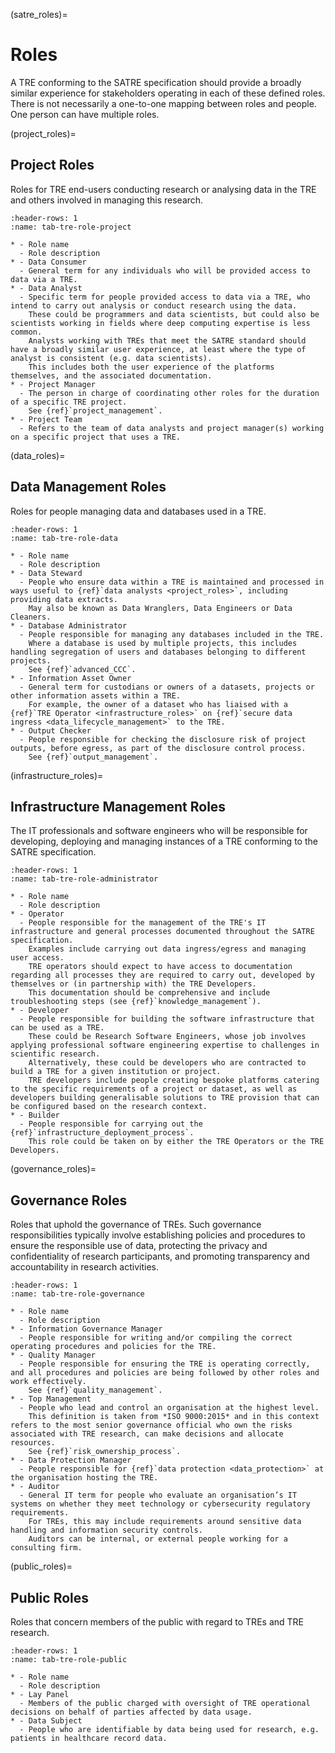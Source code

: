 (satre_roles)=

# Roles

A TRE conforming to the SATRE specification should provide a broadly similar experience for stakeholders operating in each of these defined roles.
There is not necessarily a one-to-one mapping between roles and people.
One person can have multiple roles.

(project_roles)=

## Project Roles

Roles for TRE end-users conducting research or analysing data in the TRE and others involved in managing this research.

```{list-table}
:header-rows: 1
:name: tab-tre-role-project

* - Role name
  - Role description
* - Data Consumer
  - General term for any individuals who will be provided access to data via a TRE.
* - Data Analyst
  - Specific term for people provided access to data via a TRE, who intend to carry out analysis or conduct research using the data.
    These could be programmers and data scientists, but could also be scientists working in fields where deep computing expertise is less common.
    Analysts working with TREs that meet the SATRE standard should have a broadly similar user experience, at least where the type of analyst is consistent (e.g. data scientists).
    This includes both the user experience of the platforms themselves, and the associated documentation.
* - Project Manager
  - The person in charge of coordinating other roles for the duration of a specific TRE project.
    See {ref}`project_management`.
* - Project Team
  - Refers to the team of data analysts and project manager(s) working on a specific project that uses a TRE.

```

(data_roles)=

## Data Management Roles

Roles for people managing data and databases used in a TRE.

```{list-table}
:header-rows: 1
:name: tab-tre-role-data

* - Role name
  - Role description
* - Data Steward
  - People who ensure data within a TRE is maintained and processed in ways useful to {ref}`data analysts <project_roles>`, including providing data extracts.
    May also be known as Data Wranglers, Data Engineers or Data Cleaners.
* - Database Administrator
  - People responsible for managing any databases included in the TRE.
    Where a database is used by multiple projects, this includes handling segregation of users and databases belonging to different projects.
    See {ref}`advanced_CCC`.
* - Information Asset Owner
  - General term for custodians or owners of a datasets, projects or other information assets within a TRE.
    For example, the owner of a dataset who has liaised with a {ref}`TRE Operator <infrastructure_roles>` on {ref}`secure data ingress <data_lifecycle_management>` to the TRE.
* - Output Checker
  - People responsible for checking the disclosure risk of project outputs, before egress, as part of the disclosure control process.
    See {ref}`output_management`.
```

(infrastructure_roles)=

## Infrastructure Management Roles

The IT professionals and software engineers who will be responsible for developing, deploying and managing instances of a TRE conforming to the SATRE specification.

```{list-table}
:header-rows: 1
:name: tab-tre-role-administrator

* - Role name
  - Role description
* - Operator
  - People responsible for the management of the TRE's IT infrastructure and general processes documented throughout the SATRE specification.
    Examples include carrying out data ingress/egress and managing user access.
    TRE operators should expect to have access to documentation regarding all processes they are required to carry out, developed by themselves or (in partnership with) the TRE Developers.
    This documentation should be comprehensive and include troubleshooting steps (see {ref}`knowledge_management`).
* - Developer
  - People responsible for building the software infrastructure that can be used as a TRE.
    These could be Research Software Engineers, whose job involves applying professional software engineering expertise to challenges in scientific research.
    Alternatively, these could be developers who are contracted to build a TRE for a given institution or project.
    TRE developers include people creating bespoke platforms catering to the specific requirements of a project or dataset, as well as developers building generalisable solutions to TRE provision that can be configured based on the research context.
* - Builder
  - People responsible for carrying out the {ref}`infrastructure_deployment_process`.
    This role could be taken on by either the TRE Operators or the TRE Developers.
```

(governance_roles)=

## Governance Roles

Roles that uphold the governance of TREs.
Such governance responsibilities typically involve establishing policies and procedures to ensure the responsible use of data, protecting the privacy and confidentiality of research participants, and promoting transparency and accountability in research activities.

```{list-table}
:header-rows: 1
:name: tab-tre-role-governance

* - Role name
  - Role description
* - Information Governance Manager
  - People responsible for writing and/or compiling the correct operating procedures and policies for the TRE.
* - Quality Manager
  - People responsible for ensuring the TRE is operating correctly, and all procedures and policies are being followed by other roles and work effectively.
    See {ref}`quality_management`.
* - Top Management
  - People who lead and control an organisation at the highest level.
    This definition is taken from *ISO 9000:2015* and in this context refers to the most senior governance official who own the risks associated with TRE research, can make decisions and allocate resources.
    See {ref}`risk_ownership_process`.
* - Data Protection Manager
  - People responsible for {ref}`data protection <data_protection>` at the organisation hosting the TRE.
* - Auditor
  - General IT term for people who evaluate an organisation’s IT systems on whether they meet technology or cybersecurity regulatory requirements.
    For TREs, this may include requirements around sensitive data handling and information security controls.
    Auditors can be internal, or external people working for a consulting firm.

```

(public_roles)=

## Public Roles

Roles that concern members of the public with regard to TREs and TRE research.

```{list-table}
:header-rows: 1
:name: tab-tre-role-public

* - Role name
  - Role description
* - Lay Panel
  - Members of the public charged with oversight of TRE operational decisions on behalf of parties affected by data usage.
* - Data Subject
  - People who are identifiable by data being used for research, e.g. patients in healthcare record data.
```
